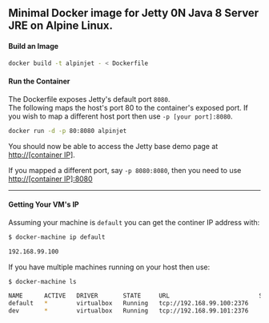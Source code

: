 ## Minimal Docker image for Jetty 0N Java 8 Server JRE on Alpine Linux.

#### Build an Image

```bash
docker build -t alpinjet - < Dockerfile
```

#### Run the Container

The Dockerfile exposes Jetty's default port `8080`.   
The following maps the host's port 80 to the container's exposed port. If you wish to map a different host port then use `-p [your port]:8080`.

```bash
docker run -d -p 80:8080 alpinjet
```

You should now be able to access the Jetty base demo page at [http://[container IP]](http://0.0.0.0).

If you mapped a different port, say `-p 8080:8080`, then you need to use [http://[container IP]:8080](http://0.0.0.0:8080)

---

#### Getting Your VM's IP

Assuming your machine is `default` you can get the continer IP address with:

```bash
$ docker-machine ip default

192.168.99.100
```

If you have multiple machines running on your host then use:

```bash
$ docker-machine ls

NAME      ACTIVE   DRIVER       STATE     URL                         SWARM
default   *        virtualbox   Running   tcp://192.168.99.100:2376
dev       *        virtualbox   Running   tcp://192.168.99.101:2376
```